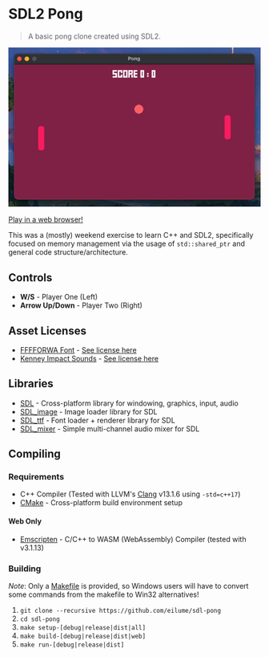# SDL2 Pong

> A basic pong clone created using SDL2.

<p align="center">
    <img src="docs/demo.gif">
</p>

[Play in a web browser!](https://eilume.itch.io/sdl-pong)

This was a (mostly) weekend exercise to learn C++ and SDL2, specifically focused on memory management via the usage of `std::shared_ptr` and general code structure/architecture.

## Controls

- **W/S** - Player One (Left)
- **Arrow Up/Down** - Player Two (Right)

## Asset Licenses

- [FFFFORWA Font](https://www.1001fonts.com/fff-forward-font.html) - [See license here](/assets/fonts/FFFFORWA_LICENSE.txt)
- [Kenney Impact Sounds](https://kenney.nl/assets/impact-sounds) - [See license here](/assets/audio/sfx/License.txt)

## Libraries

- [SDL](https://github.com/libsdl-org/SDL) - Cross-platform library for windowing, graphics, input, audio 
- [SDL_image](https://github.com/libsdl-org/SDL_image) - Image loader library for SDL
- [SDL_ttf](https://github.com/libsdl-org/SDL_ttf) - Font loader + renderer library for SDL
- [SDL_mixer](https://github.com/libsdl-org/SDL_mixer) - Simple multi-channel audio mixer for SDL

## Compiling

### Requirements

- C++ Compiler (Tested with LLVM's [Clang](https://clang.llvm.org/) v13.1.6 using `-std=c++17`)
- [CMake](https://cmake.org/) - Cross-platform build environment setup

#### Web Only

- [Emscripten](https://emscripten.org/) - C/C++ to WASM (WebAssembly) Compiler (tested with v3.1.13)

### Building

*Note*: Only a [Makefile](/Makefile) is provided, so Windows users will have to convert some commands from the makefile to Win32 alternatives!

1. `git clone --recursive https://github.com/eilume/sdl-pong`
2. `cd sdl-pong`
3. `make setup-[debug|release|dist|all]`
4. `make build-[debug|release|dist|web]`
5. `make run-[debug|release|dist]`